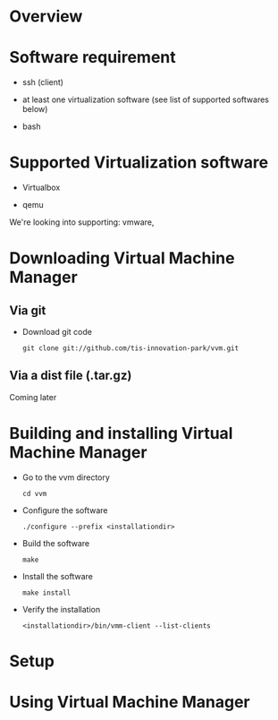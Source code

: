 # Overview


#  Software requirement
 
* ssh (client)

* at least one virtualization software (see list of supported softwares below)

* bash

# Supported Virtualization software

* Virtualbox

* qemu

We're looking into supporting: vmware, 

# Downloading Virtual Machine Manager

## Via git

* Download git code

  `git clone git://github.com/tis-innovation-park/vvm.git`

## Via a dist file (.tar.gz)

 Coming later

# Building and installing Virtual Machine Manager

* Go to the vvm directory

  `cd vvm`

* Configure the software

  `./configure --prefix <installationdir>`

* Build the software

  `make`

* Install the software

  `make install`

* Verify the installation

  `<installationdir>/bin/vmm-client --list-clients`


# Setup

# Using Virtual Machine Manager






